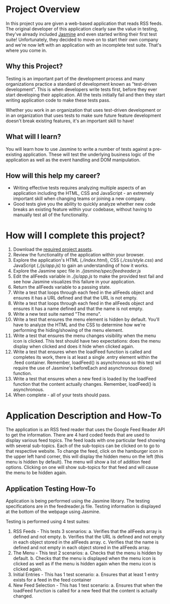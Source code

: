 # Project Overview

In this project you are given a web-based application that reads RSS feeds. The original developer of this application clearly saw the value in testing, they've already included [Jasmine](http://jasmine.github.io/) and even started writing their first test suite! Unfortunately, they decided to move on to start their own company and we're now left with an application with an incomplete test suite. That's where you come in.


## Why this Project?

Testing is an important part of the development process and many organizations practice a standard of development known as "test-driven development". This is when developers write tests first, before they ever start developing their application. All the tests initially fail and then they start writing application code to make these tests pass.

Whether you work in an organization that uses test-driven development or in an organization that uses tests to make sure future feature development doesn't break existing features, it's an important skill to have!


## What will I learn?

You will learn how to use Jasmine to write a number of tests against a pre-existing application. These will test the underlying business logic of the application as well as the event handling and DOM manipulation.


## How will this help my career?

* Writing effective tests requires analyzing multiple aspects of an application including the HTML, CSS and JavaScript - an extremely important skill when changing teams or joining a new company.
* Good tests give you the ability to quickly analyze whether new code breaks an existing feature within your codebase, without having to manually test all of the functionality.


# How will I complete this project?

1. Download the [required project assets](http://github.com/udacity/frontend-nanodegree-feedreader).
2. Review the functionality of the application within your browser.
3. Explore the application's HTML (*./index.html*), CSS (*./css/style.css*) and JavaScript (*./js/app.js*) to gain an understanding of how it works.
4. Explore the Jasmine spec file in *./jasmine/spec/feedreader.js*
5. Edit the allFeeds variable in *./js/app.js* to make the provided test fail and see how Jasmine visualizes this failure in your application.
6. Return the allFeeds variable to a passing state.
7. Write a test that loops through each feed in the allFeeds object and ensures it has a URL defined and that the URL is not empty.
8. Write a test that loops through each feed in the allFeeds object and ensures it has a name defined and that the name is not empty.
9. Write a new test suite named "The menu".
10. Write a test that ensures the menu element is hidden by default. You'll have to analyze the HTML and the CSS to determine how we're performing the hiding/showing of the menu element.
11. Write a test that ensures the menu changes visibility when the menu icon is clicked. This test should have two expectations: does the menu display when clicked and does it hide when clicked again.
12. Write a test that ensures when the loadFeed function is called and completes its work, there is at least a single .entry element within the .feed container. Remember, loadFeed() is asynchronous so this test wil require the use of Jasmine's beforeEach and asynchronous done() function.
13. Write a test that ensures when a new feed is loaded by the loadFeed function that the content actually changes. Remember, loadFeed() is asynchronous.
14. When complete - all of your tests should pass.

# Application Description and How-To
The application is an RSS feed reader that uses the Google Feed Reader API to get the 
information. There are 4 hard coded feeds that are used to display various feed topics.
The feed loads with one particular feed showing with several sub-topics. Each of the sub-topics
can be clicked on to go to that respective website. To change the feed, click on the 
hamburger icon in the upper left hand corner, this will display the hidden menu on the
left (this menu is hidden by default). The menu will show a list of addition feed options.
Clicking on one will show sub-topics for that feed and will cause the menu to be hidden
again.

## Application Testing How-To
Application is being performed using the Jasmine library. The testing specifications are
in the feedreader.js file. Testing information is displayed at the bottom of the webpage
using Jasmine.

Testing is performed using 4 test suites:
1.  RSS Feeds - This tests 3 scenarios:
	a.  Verifies that the allFeeds array is defined and not empty.
	b.  Verifies that the URL is defined and not empty in each object stored in the
		allFeeds array.
	c.  Verifies that the name is defined and not empty in each object stored in the
		allFeeds array.
2.  The Menu - This test 2 scenarios:
	a.  Checks that the menu is hidden by default.
	b.  Checks that the menu is displayed when the menu icon is clicked as well as if the
		menu is hidden again when the menu icon is clicked again.
3.  Initial Entries - This has 1 test scenario:
	a.  Ensures that at least 1 entry exists for a feed in the feed container
4.  New Feed Selection - This has 1 test scenario:
	a.  Ensures that when the loadFeed function is called for a new feed that the content
		is actually changed.